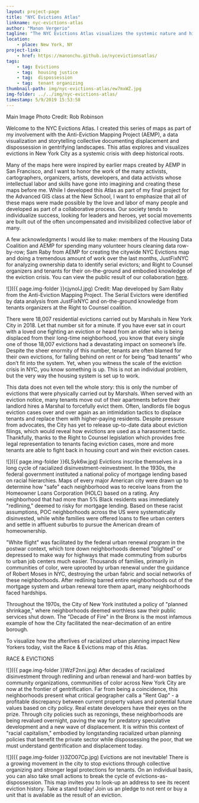 ```yaml
---
layout: project-page
title: "NYC Evictions Atlas"
linkname: nyc-evictions-atlas
author: "Manon Vergerio"
tagline: "The NYC Evictions Atlas visualizes the systemic nature and historical roots of the city’s eviction crisis."
location:
    - place: New York, NY
project-link:
    - href: https://manonchu.github.io/nycevictionsatlas/ 
tags:
    - tag: Evictions
    - tag:  housing justice
    - tag:  dispossession
    - tag:  tenant organizing
thumbnail-path: img/nyc-evictions-atlas/ew7mxWZ.jpg
img-folder: ../../img/nyc-evictions-atlas/
timestamp: 5/9/2019 15:53:58
---
```

Main Image Photo Credit: Rob Robinson

Welcome to the NYC Evictions Atlas. I created this series of maps as part of my involvement with the Anti-Eviction Mapping Project (AEMP), a data visualization and storytelling collective documenting displacement and dispossession in gentrifying landscapes. This atlas explores and visualizes evictions in New York City as a systemic crisis with deep historical roots. 

Many of the maps here were inspired by earlier maps created by AEMP in San Francisco, and I want to honor the work of the many activists, cartographers, organizers, artists, developers, and data activists whose intellectual labor and skills have gone into imagining and creating these maps before me. While I developed this Atlas as part of my final project for the Advanced GIS class at the New School, I want to emphasize that all of these maps were made possible by the love and labor of many people and developed as part of a collaborative process. Our society tends to individualize success, looking for leaders and heroes, yet social movements are built out of the often uncompensated and invisibilized collective labor of many. 

A few acknowledgments I would like to make: members of the Housing Data Coalition and AEMP for spending many volunteer hours cleaning data row-by-row; Sam Raby from AEMP for creating the citywide NYC Evictions map and doing a tremendous amount of work over the last months, JustFixNYC for analyzing ownership data to identify serial evictors; and Right to Counsel organizers and tenants for their on-the-ground and embodied knowledge of the eviction crisis. You can view the public result of our collaboration [here](https://www.worstevictorsnyc.org/).

![]({{ page.img-folder }}cjynolJ.jpg)
Credit: Map developed by Sam Raby from the Anti-Eviction Mapping Project. The Serial Evictors were identified by data analysis from JustFixNYC and on-the-ground knowledge from tenants organizers at the Right to Counsel coalition. 

There were 18,007 residential evictions carried out by Marshals in New York City in 2018. Let that number sit for a minute. If you have ever sat in court with a loved one fighting an eviction or heard from an elder who is being displaced from their long-time neighborhood, you know that every single one of those 18,007 evictions had a devastating impact on someone’s life. Despite the sheer enormity of this number, tenants are often blamed for their own evictions, for falling behind on rent or for being “bad tenants” who don’t fit into the system. Yet, when you witness the scale of the eviction crisis in NYC, you know something is up. This is not an individual problem, but the very way the housing system is set up to work. 

This data does not even tell the whole story: this is only the number of evictions that were physically carried out by Marshals. When served with an eviction notice, many tenants move out of their apartments before their landlord hires a Marshal to forcefully evict them. Often, landlords file bogus eviction cases over and over again as an intimidation tactics to displace tenants and replace them with higher-paying residents. Despite pressure from advocates, the City has yet to release up-to-date data about eviction filings, which would reveal how evictions are used as a harassment tactic. Thankfully, thanks to the Right to Counsel legislation which provides free legal representation to tenants facing eviction cases, more and more tenants are able to fight back in housing court and win their eviction cases. 

![]({{ page.img-folder }}6LSyk6w.jpg)
Evictions inscribe themselves in a long cycle of racialized disinvestment-reinvestment. In the 1930s, the federal government instituted a national policy of mortgage lending based on racial hierarchies. Maps of every major American city were drawn up to determine how "safe" each neighborhood was to receive loans from the Homeowner Loans Corporation (HOLC) based on a rating. Any neighborhood that had more than 5% Black residents was immediately "redlining," deemed to risky for mortgage lending. Based on these racist assumptions, POC neighborhoods across the US were systematically disinvested, while white families were offered loans to flee urban centers and settle in affluent suburbs to pursue the American dream of homeownership. 

"White flight" was facilitated by the federal urban renewal program in the postwar context, which tore down neighborhoods deemed "blighted" or depressed to make way for highways that made commuting from suburbs to urban job centers much easier. Thousands of families, primarily in communities of color, were uprooted by urban renewal under the guidance of Robert Moses in NYC, destroying the urban fabric and social networks of these neighborhoods. After redlining barred entire neighborhoods out of the mortgage system and urban renewal tore them apart, many neighborhoods faced hardships. 

Throughout the 1970s, the City of New York instituted a policy of "planned shrinkage," where neighborhoods deemed worthless saw their public services shut down. The "Decade of Fire" in the Bronx is the most infamous example of how the City facilitated the near-decimation of an entire borough.

To visualize how the afterlives of racialized urban planning impact New Yorkers today, visit the Race & Evictions map of this Atlas.

RACE & EVICTIONS

![]({{ page.img-folder }}WzF2nni.jpg)
After decades of racialized disinvestment through redlining and urban renewal and hard-won battles by community organizations, communities of color across New York City are now at the frontier of gentrification. Far from being a coincidence, this neighborhoods present what critical geographer calls a "Rent Gap" - a profitable discrepancy between current property values and potential future values based on city policy. Real estate developers have their eyes on the prize. Through city policies such as rezonings, these neighborhoods are being revalued overnight, paving the way for predatory speculative development and a new wave of displacement. It is within this context of "racial capitalism," embodied by longstanding racialized urban planning policies that benefit the private sector while dispossessing the poor, that we must understand gentrification and displacement today.


![]({{ page.img-folder }}3ZO07Cp.jpg)
Evictions are not inevitable! There is a growing movement in the city to stop evictions through collective organizing and stronger legal protections for tenants. On an individual basis, you can also take small actions to break the cycle of evictions-as-dispossession. This map invites you to look-up an address to see its recent eviction history. Take a stand today! Join us an pledge to not rent or buy a unit that is available as the result of an eviction. 

